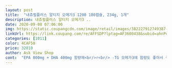 ```yaml
---
layout: post 
title:  "내츄럴플러스 알티지 오메가3 1200 180캡슐, 234g, 1개" 
description: 내츄럴플러스 알티지 오메가3 ..
date: 2020-09-08 07:06:00 
img: https://static.coupangcdn.com/image/retail/images/382227912749387-0244f817-01c9-401a-9289-c284249a2ca8.jpg 
linkUrl: https://link.coupang.com/re/AFFSDP?lptag=AF3600438&subid=ahnPublicAsk&pageKey=199870244&itemId=579858973&vendorItemId=4518862314&traceid=V0-113-b5f3b7194c262f3d 
categories: [1011] 
color: 4CAF50 
price: 32810 
author: Ask View Shop 
cont:  "EPA 800mg + DHA 400mg 함량에<br/>r<br/> -TG 오메가3에 함량도 좋아서 구매했습니다.<br/> 오늘 받고 한 알밖에 안 먹어서 효과는 모르겠지만 알도 투명하고 개별포장이 되어있어 좋습니다.<br/> 다만 비타민D가 1000IU 포함되어 있다는 걸 표기해주셨으면 더 좋았을 겁니다.<br/> 이번에 영양제 여러 개 사면서 비타민D도 샀는데 이 영양제에 포함되어 있는 줄 알았으면 안 사거나 함량이 낮은 걸로 샀을 겁니다.<br/><br/>rtg오메가에  EPA + DHA 합친함량이 1200이고 가격도<br/>가격대도 천차만별인데<br/>개별 포장이라서<br/>그 중에서도<br/>그리고 각 개별포장이라 위생적이고 보관이더쉬워요<br/>긴장마와.<br/>폭염에 변질될까 살짝불안해 요걸로구매해봤어요<br/>꾸준히 복용하렵니다<br/>남편과 같이<br/>눈 건강에 도움된다니<br/>부담스럽지 않은 가격대에<br/>비타민D 까지 포함되어서<br/>산패 걱정없는<br/>선택했어요<br/>스포츠리서치 계속먹는데<br/>스포츠리서치보단 저렴하네요^^<br/>알약이 굉장히 말캉하네요 젤리같이!<br/>알크기는 기존에먹던거랑 비슷하고(커요)먹은후 비린내도없어요<br/>야한다고해서 수치에서도 만족해요.<br/><br/>오메가는 특히 EPA랑DHA합친 햠량이 1000은되는걸먹어<br/>유통기한 2023.<br/>04.<br/>30<br/>이제품이 복용중.<br/>별문제없다면 꾸준히먹어볼까합니다^^<br/>전 오메가3 꾸준히먹울땐 안구건조증이 훨씬덜하고좋아지는걸 경험해서 영양제중에 오메가는.<br/>필수로먹는편이예요.<br/><br/>중성지질 개선과<br/>하루 1알로<br/>휴대하기에도 쉽고<br/>흡수율 좋은 rTG오메가3<br/>" 
---
```

